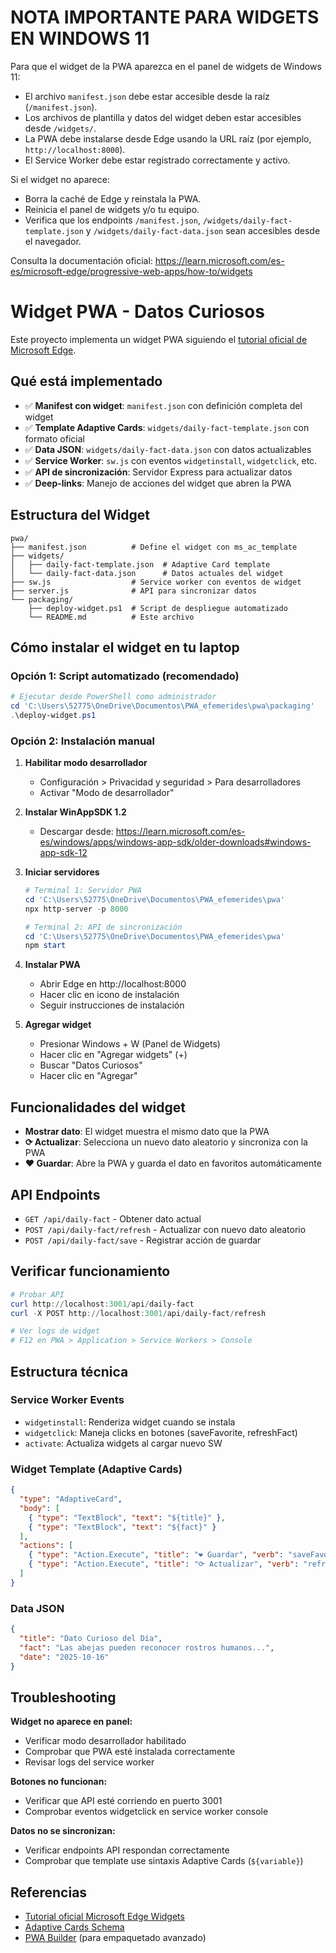 # NOTA IMPORTANTE PARA WIDGETS EN WINDOWS 11

Para que el widget de la PWA aparezca en el panel de widgets de Windows 11:

- El archivo `manifest.json` debe estar accesible desde la raíz (`/manifest.json`).
- Los archivos de plantilla y datos del widget deben estar accesibles desde `/widgets/`.
- La PWA debe instalarse desde Edge usando la URL raíz (por ejemplo, `http://localhost:8000`).
- El Service Worker debe estar registrado correctamente y activo.

Si el widget no aparece:
- Borra la caché de Edge y reinstala la PWA.
- Reinicia el panel de widgets y/o tu equipo.
- Verifica que los endpoints `/manifest.json`, `/widgets/daily-fact-template.json` y `/widgets/daily-fact-data.json` sean accesibles desde el navegador.

Consulta la documentación oficial: https://learn.microsoft.com/es-es/microsoft-edge/progressive-web-apps/how-to/widgets
# Widget PWA - Datos Curiosos

Este proyecto implementa un widget PWA siguiendo el [tutorial oficial de Microsoft Edge](https://learn.microsoft.com/es-es/microsoft-edge/progressive-web-apps/how-to/widgets).

## Qué está implementado

- ✅ **Manifest con widget**: `manifest.json` con definición completa del widget
- ✅ **Template Adaptive Cards**: `widgets/daily-fact-template.json` con formato oficial
- ✅ **Data JSON**: `widgets/daily-fact-data.json` con datos actualizables
- ✅ **Service Worker**: `sw.js` con eventos `widgetinstall`, `widgetclick`, etc.
- ✅ **API de sincronización**: Servidor Express para actualizar datos
- ✅ **Deep-links**: Manejo de acciones del widget que abren la PWA

## Estructura del Widget

```
pwa/
├── manifest.json          # Define el widget con ms_ac_template
├── widgets/
│   ├── daily-fact-template.json  # Adaptive Card template
│   └── daily-fact-data.json      # Datos actuales del widget
├── sw.js                  # Service worker con eventos de widget
├── server.js              # API para sincronizar datos
└── packaging/
    ├── deploy-widget.ps1  # Script de despliegue automatizado
    └── README.md          # Este archivo
```

## Cómo instalar el widget en tu laptop

### Opción 1: Script automatizado (recomendado)

```powershell
# Ejecutar desde PowerShell como administrador
cd 'C:\Users\52775\OneDrive\Documentos\PWA_efemerides\pwa\packaging'
.\deploy-widget.ps1
```

### Opción 2: Instalación manual

1. **Habilitar modo desarrollador**
   - Configuración > Privacidad y seguridad > Para desarrolladores
   - Activar "Modo de desarrollador"

2. **Instalar WinAppSDK 1.2**
   - Descargar desde: https://learn.microsoft.com/es-es/windows/apps/windows-app-sdk/older-downloads#windows-app-sdk-12

3. **Iniciar servidores**
   ```powershell
   # Terminal 1: Servidor PWA
   cd 'C:\Users\52775\OneDrive\Documentos\PWA_efemerides\pwa'
   npx http-server -p 8000

   # Terminal 2: API de sincronización  
   cd 'C:\Users\52775\OneDrive\Documentos\PWA_efemerides\pwa'
   npm start
   ```

4. **Instalar PWA**
   - Abrir Edge en http://localhost:8000
   - Hacer clic en icono de instalación
   - Seguir instrucciones de instalación

5. **Agregar widget**
   - Presionar Windows + W (Panel de Widgets)
   - Hacer clic en "Agregar widgets" (+)
   - Buscar "Datos Curiosos"
   - Hacer clic en "Agregar"

## Funcionalidades del widget

- **Mostrar dato**: El widget muestra el mismo dato que la PWA
- **⟳ Actualizar**: Selecciona un nuevo dato aleatorio y sincroniza con la PWA
- **❤ Guardar**: Abre la PWA y guarda el dato en favoritos automáticamente

## API Endpoints

- `GET /api/daily-fact` - Obtener dato actual
- `POST /api/daily-fact/refresh` - Actualizar con nuevo dato aleatorio
- `POST /api/daily-fact/save` - Registrar acción de guardar

## Verificar funcionamiento

```powershell
# Probar API
curl http://localhost:3001/api/daily-fact
curl -X POST http://localhost:3001/api/daily-fact/refresh

# Ver logs de widget
# F12 en PWA > Application > Service Workers > Console
```

## Estructura técnica

### Service Worker Events
- `widgetinstall`: Renderiza widget cuando se instala
- `widgetclick`: Maneja clicks en botones (saveFavorite, refreshFact)
- `activate`: Actualiza widgets al cargar nuevo SW

### Widget Template (Adaptive Cards)
```json
{
  "type": "AdaptiveCard",
  "body": [
    { "type": "TextBlock", "text": "${title}" },
    { "type": "TextBlock", "text": "${fact}" }
  ],
  "actions": [
    { "type": "Action.Execute", "title": "❤ Guardar", "verb": "saveFavorite" },
    { "type": "Action.Execute", "title": "⟳ Actualizar", "verb": "refreshFact" }
  ]
}
```

### Data JSON
```json
{
  "title": "Dato Curioso del Día",
  "fact": "Las abejas pueden reconocer rostros humanos...",
  "date": "2025-10-16"
}
```

## Troubleshooting

**Widget no aparece en panel:**
- Verificar modo desarrollador habilitado
- Comprobar que PWA esté instalada correctamente
- Revisar logs del service worker

**Botones no funcionan:**
- Verificar que API esté corriendo en puerto 3001
- Comprobar eventos widgetclick en service worker console

**Datos no se sincronizan:**
- Verificar endpoints API respondan correctamente
- Comprobar que template use sintaxis Adaptive Cards (`${variable}`)

## Referencias

- [Tutorial oficial Microsoft Edge Widgets](https://learn.microsoft.com/es-es/microsoft-edge/progressive-web-apps/how-to/widgets)
- [Adaptive Cards Schema](http://adaptivecards.io/schemas/adaptive-card.json)
- [PWA Builder](https://www.pwabuilder.com/) (para empaquetado avanzado)